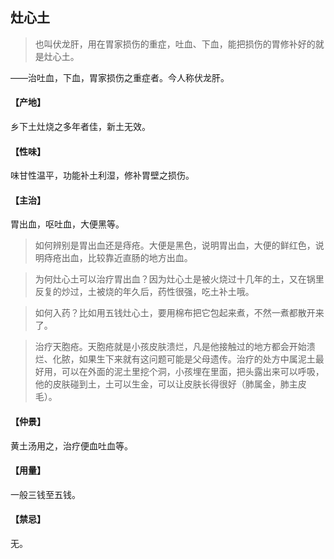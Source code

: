 ## 灶心土

> 也叫伏龙肝，用在胃家损伤的重症，吐血、下血，能把损伤的胃修补好的就是灶心土。

——治吐血，下血，胃家损伤之重症者。今人称伏龙肝。
#### 【产地】
乡下土灶烧之多年者佳，新土无效。
#### 【性味】
味甘性温平，功能补土利湿，修补胃壁之损伤。
#### 【主治】
胃出血，呕吐血，大便黑等。

> 如何辨别是胃出血还是痔疮。大便是黑色，说明胃出血，大便的鲜红色，说明痔疮出血，比较靠近直肠的地方出血。

> 为何灶心土可以治疗胃出血？因为灶心土是被火烧过十几年的土，又在锅里反复的炒过，土被烧的年久后，药性很强，吃土补土哦。

> 如何入药？比如用五钱灶心土，要用棉布把它包起来煮，不然一煮都散开来了。

> 治疗天胞疮。天胞疮就是小孩皮肤溃烂，凡是他接触过的地方都会开始溃烂、化脓，如果生下来就有这问题可能是父母遗传。治疗的处方中属泥土最好用，可以在外面的泥土里挖个洞，小孩埋在里面，把头露出来可以呼吸，他的皮肤碰到土，土可以生金，可以让皮肤长得很好（肺属金，肺主皮毛）。

#### 【仲景】
黄土汤用之，治疗便血吐血等。
#### 【用量】
一般三钱至五钱。
#### 【禁忌】
无。




